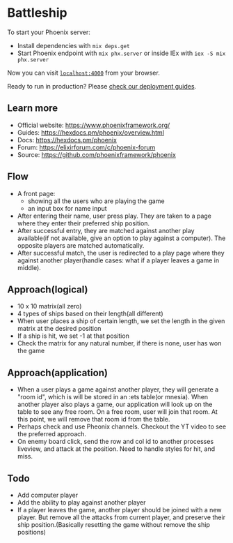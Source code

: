 # Battleship

To start your Phoenix server:

- Install dependencies with `mix deps.get`
- Start Phoenix endpoint with `mix phx.server` or inside IEx with `iex -S mix phx.server`

Now you can visit [`localhost:4000`](http://localhost:4000) from your browser.

Ready to run in production? Please [check our deployment guides](https://hexdocs.pm/phoenix/deployment.html).

## Learn more

- Official website: https://www.phoenixframework.org/
- Guides: https://hexdocs.pm/phoenix/overview.html
- Docs: https://hexdocs.pm/phoenix
- Forum: https://elixirforum.com/c/phoenix-forum
- Source: https://github.com/phoenixframework/phoenix

## Flow

- A front page:
  - showing all the users who are playing the game
  - an input box for name input
- After entering their name, user press play. They are taken to a page where they enter their preferred ship position.
- After successful entry, they are matched against another play available(if not available, give an option to play against a computer). The opposite players are matched automatically.
- After successful match, the user is redirected to a play page where they against another player(handle cases: what if a player leaves a game in middle).

## Approach(logical)

- 10 x 10 matrix(all zero)
- 4 types of ships based on their length(all different)
- When user places a ship of certain length, we set the length in the given matrix at the desired position
- If a ship is hit, we set -1 at that position
- Check the matrix for any natural number, if there is none, user has won the game

## Approach(application)

- When a user plays a game against another player, they will generate a "room id", which is will be stored in an :ets table(or mnesia). When another player also plays a game, our application will look up on the table to see any free room. On a free room, user will join that room. At this point, we will remove that room id from the table.
- Perhaps check and use Pheonix channels. Checkout the YT video to see the preferred approach.
- On enemy board click, send the row and col id to another processes liveview, and attack at the position. Need to handle styles for hit, and miss.

## Todo

- Add computer player
- Add the ability to play against another player
- If a player leaves the game, another player should be joined with a new player. But remove all the attacks from current player, and preserve their ship position.(Basically resetting the game without remove the ship positions)
